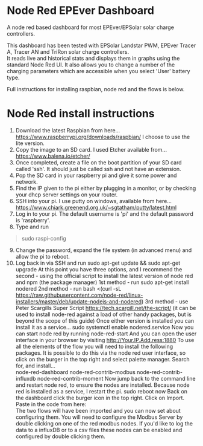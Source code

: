 # Node Red EPEver Dashboard
A node red based dashboard for most EPEver/EPSolar solar charge controllers.

This dashboard has been tested with EPSolar Landstar PWM, EPEver Tracer A, Tracer AN and TriRon solar charge controllers.  
It reads live and historical stats and displays them in graphs using the standard Node Red UI.
It also allows you to change a number of the charging parameters which are accessible when you select 'User' battery type.

Full instructions for installing raspbian, node red and the flows is below.

# Node Red install instructions

1. Download the latest Raspbian from here... https://www.raspberrypi.org/downloads/raspbian/  I choose to use the lite version.
2. Copy the image to an SD card. I used Etcher available from...  https://www.balena.io/etcher/
3. Once completed, create a file on the boot partition of your SD card called 'ssh'.  It should just be called ssh and not have an extension.
4. Pop the SD card in your raspberry pi and give it some power and network.
5. Find the IP given to the pi either by plugging in a monitor, or by checking your dhcp server settings on your router.
6. SSH into your pi.  I use putty on windows, available from here... https://www.chiark.greenend.org.uk/~sgtatham/putty/latest.html
7. Log in to your pi.  The default username is 'pi' and the default password is 'raspberry'.
8. Type and run 
> sudo raspi-config
9. Change the password, expand the file system (in advanced menu) and allow the pi to reboot.
10. Log back in via SSH and run 
	sudo apt-get update && sudo apt-get upgrade
At this point you have three options, and I recommend the second - using the official script to install the latest version of node red and npm (the package manager)
1st method - run
	sudo apt-get install nodered
2nd method - run
	bash <(curl -sL https://raw.githubusercontent.com/node-red/linux-installers/master/deb/update-nodejs-and-nodered)
3rd method - use Peter Scargills Super Script https://tech.scargill.net/the-script/ (it can be used to install node-red against a load of other handy packages, but is beyond the scope of this guide)
Once either version is installed you can install it as a service...
	sudo systemctl enable nodered.service 
Now you can start node red by running 
    node-red-start
And you can open the user interface in your browser by visiting http://Your.IP.Add.ress:1880
To use all the elements of the flow you will need to install the following packages.  It is possible to do this via the node red user interface, so click on the burger in the top right and select palette manager.
Search for, and install...    
node-red-dashboard
node-red-contrib-modbus
node-red-contrib-influxdb
node-red-contrib-moment
Now jump back to the command line and restart node red, to ensure the nodes are installed.  Because node red is installed as a service, I restart the pi.
    sudo reboot now
Back on the dashboard click the burger icon in the top right.
Click on Import.
Paste in the code from here:  
The two flows will have been imported and you can now set about configuring them.
You will need to configure the Modbus Server by double clicking on one of the red modbus nodes.
If you'd like to log the data to a influxDB or to a csv files these nodes can be enabled and configured by double clicking them.
